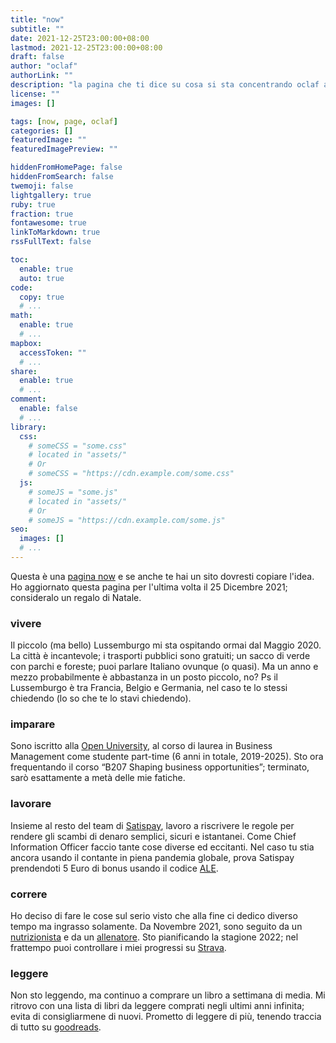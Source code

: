 ```yaml
---
title: "now"
subtitle: ""
date: 2021-12-25T23:00:00+08:00
lastmod: 2021-12-25T23:00:00+08:00
draft: false
author: "oclaf"
authorLink: ""
description: "la pagina che ti dice su cosa si sta concentrando oclaf a questo punto della sua vita"
license: ""
images: []

tags: [now, page, oclaf]
categories: []
featuredImage: ""
featuredImagePreview: ""

hiddenFromHomePage: false
hiddenFromSearch: false
twemoji: false
lightgallery: true
ruby: true
fraction: true
fontawesome: true
linkToMarkdown: true
rssFullText: false

toc:
  enable: true
  auto: true
code:
  copy: true
  # ...
math:
  enable: true
  # ...
mapbox:
  accessToken: ""
  # ...
share:
  enable: true
  # ...
comment:
  enable: false
  # ...
library:
  css:
    # someCSS = "some.css"
    # located in "assets/"
    # Or
    # someCSS = "https://cdn.example.com/some.css"
  js:
    # someJS = "some.js"
    # located in "assets/"
    # Or
    # someJS = "https://cdn.example.com/some.js"
seo:
  images: []
  # ...
---
```

Questa è una <a href="https://nownownow.com/about" target="_blank" rel="noopener noreferrer">pagina now</a> e se anche te hai un sito dovresti copiare l'idea. Ho aggiornato questa pagina per l'ultima volta il 25 Dicembre 2021; consideralo un regalo di Natale.

### vivere <a id="vivere"></a>
Il piccolo (ma bello) Lussemburgo mi sta ospitando ormai dal Maggio 2020. La città è incantevole; i trasporti pubblici sono gratuiti; un sacco di verde con parchi e foreste; puoi parlare Italiano ovunque (o quasi). Ma un anno e mezzo probabilmente è abbastanza in un posto piccolo, no? Ps il Lussemburgo è tra Francia, Belgio e Germania, nel caso te lo stessi chiedendo (lo so che te lo stavi chiedendo).

### imparare <a id="imparare"></a>
Sono iscritto alla <a href="https://www.open.ac.uk/" target="_blank" rel="noopener noreferrer">Open University</a>, al corso di laurea in Business Management come studente part-time (6 anni in totale, 2019-2025). Sto ora frequentando il corso “B207 Shaping business opportunities”; terminato, sarò esattamente a metà delle mie fatiche.  

### lavorare <a id="lavorare"></a>
Insieme al resto del team di <a href="https://www.satispay.com/en-it/" target="_blank" rel="noopener noreferrer">Satispay</a>, lavoro a riscrivere le regole per rendere gli scambi di denaro semplici, sicuri e istantanei. Come Chief Information Officer faccio tante cose diverse ed eccitanti. Nel caso tu stia ancora usando il contante in piena pandemia globale, prova Satispay prendendoti 5 Euro di bonus usando il codice <a href="https://www.satispay.com/en-it/promo/?promo=ALE" target="_blank" rel="noopener noreferrer">ALE</a>.

### correre <a id="correre"></a>
Ho deciso di fare le cose sul serio visto che alla fine ci dedico diverso tempo ma ingrasso solamente. Da Novembre 2021, sono seguito da un <a href="https://www.fabrizioangelini.it/" target="_blank" rel="noopener noreferrer">nutrizionista</a> e da un <a href="https://trailrunningcoaching.com/" target="_blank" rel="noopener noreferrer">allenatore</a>. Sto pianificando la stagione 2022; nel frattempo puoi controllare i miei progressi su <a href="https://www.strava.com/athletes/16418038" target="_blank" rel="noopener noreferrer">Strava</a>.

### leggere <a id="leggere"></a>
Non sto leggendo, ma continuo a comprare un libro a settimana di media. Mi ritrovo con una lista di libri da leggere comprati negli ultimi anni infinita; evita di consigliarmene di nuovi. Prometto di leggere di più, tenendo traccia di tutto su <a href="https://www.goodreads.com/user/show/89459057-alessandro-falco" target="_blank" rel="noopener noreferrer">goodreads</a>.

<script src='https://storage.ko-fi.com/cdn/scripts/overlay-widget.js'></script>
<script>
  kofiWidgetOverlay.draw('oclaf', {
    'type': 'floating-chat',
    'floating-chat.donateButton.text': 'Supportami',
    'floating-chat.donateButton.background-color': '#323842',
    'floating-chat.donateButton.text-color': '#fff'
  });
</script>
